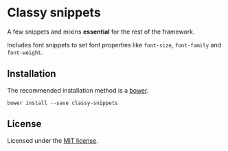 # Classy snippets

A few snippets and mixins **essential** for the rest of the framework.

Includes font snippets to set font properties like `font-size`, `font-family`
and `font-weight`.

## Installation

The recommended installation method is a [bower](http://bower.io).

```shell
bower install --save classy-snippets
```

## License

Licensed under the [MIT license](http://mit-license.org/vitalk).
